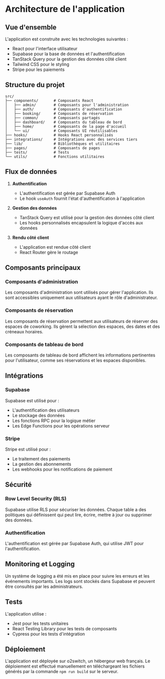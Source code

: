 # Architecture de l'application

## Vue d'ensemble

L'application est construite avec les technologies suivantes :
- React pour l'interface utilisateur
- Supabase pour la base de données et l'authentification
- TanStack Query pour la gestion des données côté client
- Tailwind CSS pour le styling
- Stripe pour les paiements

## Structure du projet

```
src/
├── components/       # Composants React
│   ├── admin/        # Composants pour l'administration
│   ├── auth/         # Composants d'authentification
│   ├── booking/      # Composants de réservation
│   ├── common/       # Composants partagés
│   ├── dashboard/    # Composants du tableau de bord
│   ├── home/         # Composants de la page d'accueil
│   └── ui/           # Composants UI réutilisables
├── hooks/            # Hooks React personnalisés
├── integrations/     # Intégrations avec des services tiers
├── lib/              # Bibliothèques et utilitaires
├── pages/            # Composants de pages
├── tests/            # Tests
└── utils/            # Fonctions utilitaires
```

## Flux de données

1. **Authentification**
   - L'authentification est gérée par Supabase Auth
   - Le hook `useAuth` fournit l'état d'authentification à l'application

2. **Gestion des données**
   - TanStack Query est utilisé pour la gestion des données côté client
   - Les hooks personnalisés encapsulent la logique d'accès aux données

3. **Rendu côté client**
   - L'application est rendue côté client
   - React Router gère le routage

## Composants principaux

### Composants d'administration
Les composants d'administration sont utilisés pour gérer l'application. Ils sont accessibles uniquement aux utilisateurs ayant le rôle d'administrateur.

### Composants de réservation
Les composants de réservation permettent aux utilisateurs de réserver des espaces de coworking. Ils gèrent la sélection des espaces, des dates et des créneaux horaires.

### Composants de tableau de bord
Les composants de tableau de bord affichent les informations pertinentes pour l'utilisateur, comme ses réservations et les espaces disponibles.

## Intégrations

### Supabase
Supabase est utilisé pour :
- L'authentification des utilisateurs
- Le stockage des données
- Les fonctions RPC pour la logique métier
- Les Edge Functions pour les opérations serveur

### Stripe
Stripe est utilisé pour :
- Le traitement des paiements
- La gestion des abonnements
- Les webhooks pour les notifications de paiement

## Sécurité

### Row Level Security (RLS)
Supabase utilise RLS pour sécuriser les données. Chaque table a des politiques qui définissent qui peut lire, écrire, mettre à jour ou supprimer des données.

### Authentification
L'authentification est gérée par Supabase Auth, qui utilise JWT pour l'authentification.

## Monitoring et Logging

Un système de logging a été mis en place pour suivre les erreurs et les événements importants. Les logs sont stockés dans Supabase et peuvent être consultés par les administrateurs.

## Tests

L'application utilise :
- Jest pour les tests unitaires
- React Testing Library pour les tests de composants
- Cypress pour les tests d'intégration

## Déploiement

L'application est déployée sur o2switch, un hébergeur web français. Le déploiement est effectué manuellement en téléchargeant les fichiers générés par la commande `npm run build` sur le serveur.
